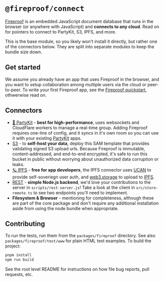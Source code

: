 # `@fireproof/connect`

[Fireproof](https://use-fireproof.com) is an embedded JavaScript document database that runs in the browser (or anywhere with JavaScript) and **connects to any cloud**. Read on for pointers to connect to PartyKit, S3, IPFS, and more.

This is the base module, so you likely won't install it directly, but rather one of the connectors below. They are split into separate modules to keep the bundle size down.

## Get started

We assume you already have an app that uses Fireproof in the browser, and you want to setup collaboration among multiple users via the cloud or peer-to-peer. To write your first Fireproof app, see the [Fireproof quickstart](https://use-fireproof.com/docs/react-tutorial), othwerwise read on.

## Connectors

- [🎈 PartyKit](https://www.npmjs.com/package/@fireproof/partykit) - **best for high-performance**, uses websockets and CloudFlare workers to manage a real-time group. Adding Fireproof requires one-line of config, and it syncs in it's own room so you can use it with your existing [PartyKit](https://docs.partykit.io) apps.
- [S3](https://github.com/fireproof-storage/valid-cid-s3-bucket/tree/cars) - to **self-host your data**, deploy this SAM template that provides validating signed S3 upload urls. Because Fireproof is immutable, content-addressed, and end-to-end encrypted, it's safe to run this bucket in public without worrying about unauthorized data corruption or leaks.
- [🪐 IPFS](https://www.npmjs.com/package/@fireproof/ipfs) - **free for app developers**, the IPFS connector uses [UCAN](https://ucan.xyz) to provide self-soveriegn user auth, and [web3.storage](https://web3.storage) to upload to [IPFS](https://ipfs.tech).
- [REST](https://github.com/fireproof-storage/fireproof/blob/main/packages/connect/scripts/rest-server.js) - **simple Node.js backend**, we'd love your contributions to the server in `scripts/rest-server.js`! Take a look at the client in `src/store-remote.ts` to see two endpoints you'll need to implement.
- **Filesystem & Browser** - mentioning for completeness, although these are part of the core package and don't require any additional installation aside from using the node bundle when appropriate.

## Contributing

To run the tests, run them from the `packages/fireproof` directory. See also `packages/fireproof/test/www` for plain HTML test examples. To build the project:

```sh
pnpm install
npm run build
```

See the root level README for instructions on how file bug reports, pull requests, etc.